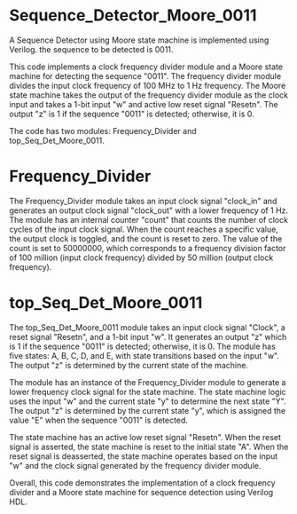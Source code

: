 # Sequence_Detector_Moore_0011
A Sequence Detector using Moore state machine is implemented using Verilog. the sequence to be detected is 0011.

This code implements a clock frequency divider module and a Moore state machine for detecting the sequence "0011". The frequency divider module divides the input clock frequency of 100 MHz to 1 Hz frequency. The Moore state machine takes the output of the frequency divider module as the clock input and takes a 1-bit input "w" and active low reset signal "Resetn". The output "z" is 1 if the sequence "0011" is detected; otherwise, it is 0.

The code has two modules: Frequency_Divider and top_Seq_Det_Moore_0011.

# Frequency_Divider
The Frequency_Divider module takes an input clock signal "clock_in" and generates an output clock signal "clock_out" with a lower frequency of 1 Hz. The module has an internal counter "count" that counts the number of clock cycles of the input clock signal. When the count reaches a specific value, the output clock is toggled, and the count is reset to zero. The value of the count is set to 50000000, which corresponds to a frequency division factor of 100 million (input clock frequency) divided by 50 million (output clock frequency).

# top_Seq_Det_Moore_0011
The top_Seq_Det_Moore_0011 module takes an input clock signal "Clock", a reset signal "Resetn", and a 1-bit input "w". It generates an output "z" which is 1 if the sequence "0011" is detected; otherwise, it is 0. The module has five states: A, B, C, D, and E, with state transitions based on the input "w". The output "z" is determined by the current state of the machine.

The module has an instance of the Frequency_Divider module to generate a lower frequency clock signal for the state machine. The state machine logic uses the input "w" and the current state "y" to determine the next state "Y". The output "z" is determined by the current state "y", which is assigned the value "E" when the sequence "0011" is detected.

The state machine has an active low reset signal "Resetn". When the reset signal is asserted, the state machine is reset to the initial state "A". When the reset signal is deasserted, the state machine operates based on the input "w" and the clock signal generated by the frequency divider module.

Overall, this code demonstrates the implementation of a clock frequency divider and a Moore state machine for sequence detection using Verilog HDL.
